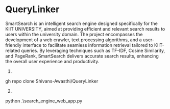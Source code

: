 # QueryLinker
SmartSearch is an intelligent search engine designed specifically for the KIIT UNIVERSITY, aimed at providing efficient and relevant search results to users within the university domain. The project encompasses the development of a web crawler, text processing algorithms, and a user-friendly interface to facilitate seamless information retrieval tailored to KIIT-related queries. By leveraging techniques such as TF-IDF, Cosine Similarity, and PageRank, SmartSearch delivers accurate search results, enhancing the overall user experience and productivity.


1.
gh repo clone Shivans-Awasthi/QueryLinker

2.
python .\search_engine_web_app.py

